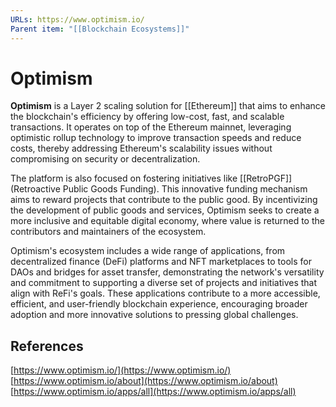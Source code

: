 ```yaml
---
URLs: https://www.optimism.io/
Parent item: "[[Blockchain Ecosystems]]"
---
```

# Optimism

**Optimism** is a Layer 2 scaling solution for [[Ethereum]] that aims to enhance the blockchain's efficiency by offering low-cost, fast, and scalable transactions. It operates on top of the Ethereum mainnet, leveraging optimistic rollup technology to improve transaction speeds and reduce costs, thereby addressing Ethereum's scalability issues without compromising on security or decentralization.

The platform is also focused on fostering initiatives like [[RetroPGF]] (Retroactive Public Goods Funding). This innovative funding mechanism aims to reward projects that contribute to the public good. By incentivizing the development of public goods and services, Optimism seeks to create a more inclusive and equitable digital economy, where value is returned to the contributors and maintainers of the ecosystem.

Optimism's ecosystem includes a wide range of applications, from decentralized finance (DeFi) platforms and NFT marketplaces to tools for DAOs and bridges for asset transfer, demonstrating the network's versatility and commitment to supporting a diverse set of projects and initiatives that align with ReFi's goals. These applications contribute to a more accessible, efficient, and user-friendly blockchain experience, encouraging broader adoption and more innovative solutions to pressing global challenges.

## References

[https://www.optimism.io/](https://www.optimism.io/)
[https://www.optimism.io/about](https://www.optimism.io/about)
[https://www.optimism.io/apps/all](https://www.optimism.io/apps/all)
